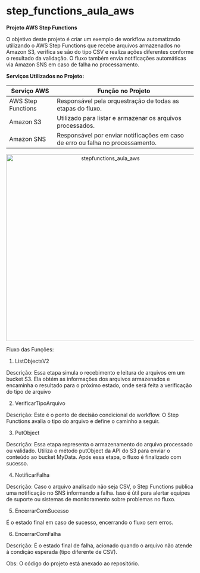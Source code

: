 # step_functions_aula_aws
**Projeto AWS Step Functions**

O objetivo deste projeto é criar um exemplo de workflow automatizado utilizando o AWS Step Functions que recebe arquivos armazenados no Amazon S3, verifica se são do tipo CSV e realiza ações diferentes conforme o resultado da validação. O fluxo também envia notificações automáticas via Amazon SNS em caso de falha no processamento.



**Serviços Utilizados no Projeto:**

| Serviço AWS           | Função no Projeto                                                      |
|----------------------|------------------------------------------------------------------------|
| AWS Step Functions   | Responsável pela orquestração de todas as etapas do fluxo.            |
| Amazon S3            | Utilizado para listar e armazenar os arquivos processados.            |
| Amazon SNS           | Responsável por enviar notificações em caso de erro ou falha no processamento. |


<p align="center">
<img width="544" height="500" alt="stepfunctions_aula_aws" src="https://github.com/user-attachments/assets/6e0cef15-60d2-44d2-b1e8-75841a463c2a" />
</p>


Fluxo das Funções:

1. ListObjectsV2

Descrição: Essa etapa simula o recebimento e leitura de arquivos em um bucket S3. Ela obtém as informações dos arquivos armazenados e encaminha o resultado para o próximo estado, onde será feita a verificação do tipo de arquivo

2. VerificarTipoArquivo

Descrição: Este é o ponto de decisão condicional do workflow. O Step Functions avalia o tipo do arquivo e define o caminho a seguir.

3. PutObject

Descrição: Essa etapa representa o armazenamento do arquivo processado ou validado. Utiliza o método putObject da API do S3 para enviar o conteúdo ao bucket MyData. 
Após essa etapa, o fluxo é finalizado com sucesso.

4. NotificarFalha

Descrição: Caso o arquivo analisado não seja CSV, o Step Functions publica uma notificação no SNS informando a falha. Isso é útil para alertar equipes de suporte ou sistemas de monitoramento sobre problemas no fluxo.

5. EncerrarComSucesso

É o estado final em caso de sucesso, encerrando o fluxo sem erros.

6. EncerrarComFalha

Descrição: É o estado final de falha, acionado quando o arquivo não atende à condição esperada (tipo diferente de CSV).

Obs: O código do projeto está anexado ao repositório.


